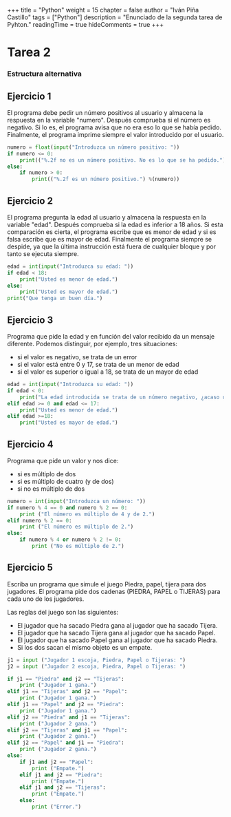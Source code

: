 +++
title = "Python"
weight = 15
chapter = false
author = "Iván Piña Castillo"
tags = ["Python"]
description = "Enunciado de la segunda tarea de Pyhton."
readingTime = true
hideComments = true
+++

# Tarea 2

### Estructura alternativa

## Ejercicio 1

El programa debe pedir un número positivos al usuario y almacena la respuesta en la variable "numero". Después comprueba si el número es negativo. Si lo es, el programa avisa que no era eso lo que se había pedido. Finalmente, el programa imprime siempre el valor introducido por el usuario.

```python	
numero = float(input("Introduzca un número positivo: "))
if numero <= 0:
    print(("%.2f no es un número positivo. No es lo que se ha pedido.") %(numero))
else:
    if numero > 0:
        print(("%.2f es un número positivo.") %(numero))
```

## Ejercicio 2

El programa pregunta la edad al usuario y almacena la respuesta en la variable "edad". Después comprueba si la edad es inferior a 18 años. Si esta comparación es cierta, el programa escribe que es menor de edad y si es falsa escribe que es mayor de edad. Finalmente el programa siempre se despide, ya que la última instrucción está fuera de cualquier bloque y por tanto se ejecuta siempre.

```python
edad = int(input("Introduzca su edad: "))
if edad < 18:
    print("Usted es menor de edad.")
else:
    print("Usted es mayor de edad.")
print("Que tenga un buen día.")    
```

## Ejercicio 3

Programa que pide la edad y en función del valor recibido da un mensaje diferente. Podemos distinguir, por ejemplo, tres situaciones:

* si el valor es negativo, se trata de un error
* si el valor está entre 0 y 17, se trata de un menor de edad
* si el valor es superior o igual a 18, se trata de un mayor de edad

```python
edad = int(input("Introduzca su edad: "))
if edad < 0:
    print("La edad introducida se trata de un número negativo, ¿acaso usted ni siquiera ha sido gestado?")
elif edad >= 0 and edad <= 17:
    print("Usted es menor de edad.")
elif edad >=18:
    print("Usted es mayor de edad.")  
```

## Ejercicio 4

Programa que pide un valor y nos dice:

* si es múltiplo de dos
* si es múltiplo de cuatro (y de dos)
* si no es múltiplo de dos

```python
numero = int(input("Introduzca un número: "))
if numero % 4 == 0 and numero % 2 == 0:
    print ("El número es múltiplo de 4 y de 2.")
elif numero % 2 == 0:
    print ("El número es múltiplo de 2.")
else:
    if numero % 4 or numero % 2 != 0: 
        print ("No es múltiplo de 2.")  
```

## Ejercicio 5

Escriba un programa que simule el juego Piedra, papel, tijera para dos jugadores. El programa pide dos cadenas (PIEDRA, PAPEL o TIJERAS) para cada uno de los jugadores.

Las reglas del juego son las siguientes:

* El jugador que ha sacado Piedra gana al jugador que ha sacado Tijera.
* El jugador que ha sacado Tijera gana al jugador que ha sacado Papel.
* El jugador que ha sacado Papel gana al jugador que ha sacado Piedra.
* Si los dos sacan el mismo objeto es un empate.

```python
j1 = input ("Jugador 1 escoja, Piedra, Papel o Tijeras: ")
j2 = input ("Jugador 2 escoja, Piedra, Papel o Tijeras: ")

if j1 == "Piedra" and j2 == "Tijeras":
    print ("Jugador 1 gana.")
elif j1 == "Tijeras" and j2 == "Papel":
    print ("Jugador 1 gana.")
elif j1 == "Papel" and j2 == "Piedra":
    print ("Jugador 1 gana.")
elif j2 == "Piedra" and j1 == "Tijeras":
    print ("Jugador 2 gana.")
elif j2 == "Tijeras" and j1 == "Papel":
    print ("Jugador 2 gana.")
elif j2 == "Papel" and j1 == "Piedra":
    print ("Jugador 2 gana.")
else:
    if j1 and j2 == "Papel":
        print ("Empate.")
    elif j1 and j2 == "Piedra":
        print ("Empate.")
    elif j1 and j2 == "Tijeras":
        print ("Empate.")
    else:
        print ("Error.")
```